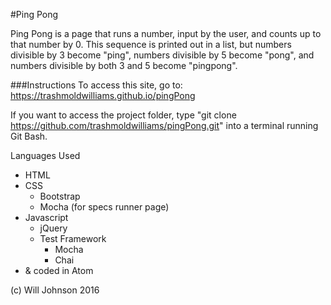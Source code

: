 #Ping Pong

Ping Pong is a page that runs a number, input by the user, and counts up to that number by 0. This sequence is printed out in a list, but numbers divisible by 3 become "ping", numbers divisible by 5 become "pong", and numbers divisible by both 3 and 5 become "pingpong".

###Instructions
To access this site, go to: https://trashmoldwilliams.github.io/pingPong

If you want to access the project folder, type "git clone https://github.com/trashmoldwilliams/pingPong.git" into a terminal running Git Bash.

Languages Used
* HTML
* CSS
  * Bootstrap
  * Mocha (for specs runner page)
* Javascript
  * jQuery
  * Test Framework
    * Mocha
    * Chai
* & coded in Atom

(c) Will Johnson 2016
